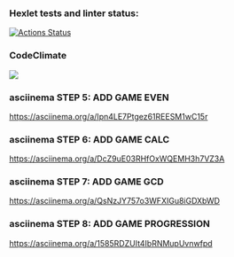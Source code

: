 ### Hexlet tests and linter status:
[![Actions Status](https://github.com/NiceBruce/java-project-lvl1/workflows/hexlet-check/badge.svg)](https://github.com/NiceBruce/java-project-lvl1/actions)

### CodeClimate
<a href="https://codeclimate.com/github/NiceBruce/java-project-lvl1/maintainability"><img src="https://api.codeclimate.com/v1/badges/34f684b47423bf697000/maintainability" /></a>

### asciinema STEP 5: ADD GAME EVEN
https://asciinema.org/a/Ipn4LE7Ptgez61REESM1wC15r

### asciinema STEP 6: ADD GAME CALC
https://asciinema.org/a/DcZ9uE03RHfOxWQEMH3h7VZ3A

### asciinema STEP 7: ADD GAME GCD
https://asciinema.org/a/QsNzJY757o3WFXIGu8iGDXbWD

### asciinema STEP 8: ADD GAME PROGRESSION
https://asciinema.org/a/1585RDZUIt4IbRNMupUvnwfpd